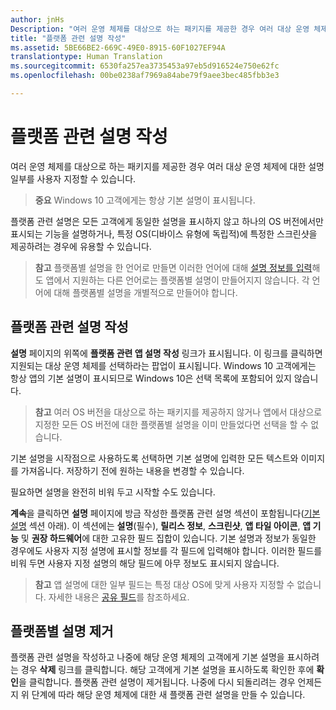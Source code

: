```yaml
---
author: jnHs
Description: "여러 운영 체제를 대상으로 하는 패키지를 제공한 경우 여러 대상 운영 체제에 대한 설명 일부를 사용자 지정할 수 있습니다."
title: "플랫폼 관련 설명 작성"
ms.assetid: 5BE66BE2-669C-49E0-8915-60F1027EF94A
translationtype: Human Translation
ms.sourcegitcommit: 6530fa257ea3735453a97eb5d916524e750e62fc
ms.openlocfilehash: 00be0238af7969a84abe79f9aee3bec485fbb3e3

---
```


# 플랫폼 관련 설명 작성


여러 운영 체제를 대상으로 하는 패키지를 제공한 경우 여러 대상 운영 체제에 대한 설명 일부를 사용자 지정할 수 있습니다.

> **중요** Windows 10 고객에게는 항상 기본 설명이 표시됩니다.

플랫폼 관련 설명은 모든 고객에게 동일한 설명을 표시하지 않고 하나의 OS 버전에서만 표시되는 기능을 설명하거나, 특정 OS(디바이스 유형에 독립적)에 특정한 스크린샷을 제공하려는 경우에 유용할 수 있습니다.

> **참고** 플랫폼별 설명을 한 언어로 만들면 이러한 언어에 대해 [설명 정보를 입력](create-app-descriptions.md)해도 앱에서 지원하는 다른 언어로는 플랫폼별 설명이 만들어지지 않습니다. 각 언어에 대해 플랫폼별 설명을 개별적으로 만들어야 합니다.

## 플랫폼 관련 설명 작성


**설명** 페이지의 위쪽에 **플랫폼 관련 앱 설명 작성** 링크가 표시됩니다. 이 링크를 클릭하면 지원되는 대상 운영 체제를 선택하라는 팝업이 표시됩니다. Windows 10 고객에게는 항상 앱의 기본 설명이 표시되므로 Windows 10은 선택 목록에 포함되어 있지 않습니다.

> **참고** 여러 OS 버전을 대상으로 하는 패키지를 제공하지 않거나 앱에서 대상으로 지정한 모든 OS 버전에 대한 플랫폼별 설명을 이미 만들었다면 선택을 할 수 없습니다.

기본 설명을 시작점으로 사용하도록 선택하면 기본 설명에 입력한 모든 텍스트와 이미지를 가져옵니다. 저장하기 전에 원하는 내용을 변경할 수 있습니다.

필요하면 설명을 완전히 비워 두고 시작할 수도 있습니다.

**계속**을 클릭하면 **설명** 페이지에 방금 작성한 플랫폼 관련 설명 섹션이 포함됩니다([기본 설명](create-app-descriptions.md#default-description-fields) 섹션 아래). 이 섹션에는 **설명**(필수), **릴리스 정보**, **스크린샷**, **앱 타일 아이콘**, **앱 기능** 및 **권장 하드웨어**에 대한 고유한 필드 집합이 있습니다. 기본 설명과 정보가 동일한 경우에도 사용자 지정 설명에 표시할 정보를 각 필드에 입력해야 합니다. 이러한 필드를 비워 두면 사용자 지정 설명의 해당 필드에 아무 정보도 표시되지 않습니다.

> **참고** 앱 설명에 대한 일부 필드는 특정 대상 OS에 맞게 사용자 지정할 수 없습니다. 자세한 내용은 [공유 필드](create-app-descriptions.md#shared-fields)를 참조하세요.

## 플랫폼별 설명 제거


플랫폼 관련 설명을 작성하고 나중에 해당 운영 체제의 고객에게 기본 설명을 표시하려는 경우 **삭제** 링크를 클릭합니다. 해당 고객에게 기본 설명을 표시하도록 확인한 후에 **확인**을 클릭합니다. 플랫폼 관련 설명이 제거됩니다. 나중에 다시 되돌리려는 경우 언제든지 위 단계에 따라 해당 운영 체제에 대한 새 플랫폼 관련 설명을 만들 수 있습니다.

 

 







<!--HONumber=Jun16_HO4-->


